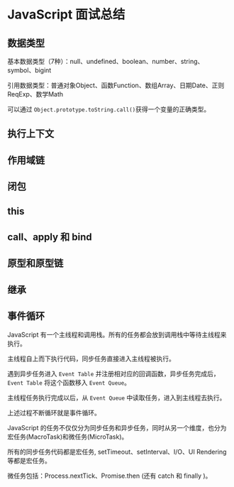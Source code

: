 # JavaScript 面试总结

## 数据类型

基本数据类型（7种）：null、undefined、boolean、number、string、symbol、bigint

引用数据类型：普通对象Object、函数Function、数组Array、日期Date、正则ReqExp、数学Math

可以通过 `Object.prototype.toString.call()`获得一个变量的正确类型。

## 执行上下文

## 作用域链

## 闭包

## this

## call、apply 和 bind

## 原型和原型链

## 继承

## 事件循环

JavaScript 有一个主线程和调用栈。所有的任务都会放到调用栈中等待主线程来执行。

主线程自上而下执行代码，同步任务直接进入主线程被执行。

遇到异步任务进入 `Event Table` 并注册相对应的回调函数，异步任务完成后，`Event Table` 将这个函数移入 `Event Queue`。

主线程任务执行完成以后，从 `Event Queue` 中读取任务，进入到主线程去执行。

上述过程不断循环就是事件循环。

JavaScript 的任务不仅仅分为同步任务和异步任务，同时从另一个维度，也分为宏任务(MacroTask)和微任务(MicroTask)。

所有的同步任务代码都是宏任务, setTimeout、setInterval、I/O、UI Rendering 等都是宏任务。

微任务包括：Process.nextTick、Promise.then (还有 catch 和 finally )。